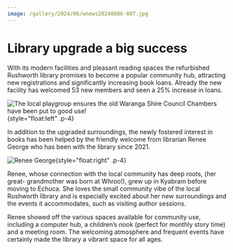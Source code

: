 ```yaml
---
image: /gallery/2024/06/wnews20240606-007.jpg
---
```

# Library upgrade a big success

With its modern facilities and pleasant
reading spaces the refurbished Rushworth
library promises to become a popular
community hub, attracting new registrations
and significantly increasing book loans.
Already the new facility has welcomed
53 new members and seen a 25% increase in
loans.

![The local playgroup ensures the old Waranga Shire Council Chambers have been put to good use!](https://media.wnews.org.au/gallery/2024/06/wnews20240606-008.jpg){style="float:left" .p-4}

In addition to the upgraded surroundings,
the newly fostered interest in books has been
helped by the friendly welcome from librarian
Renee George who has been with the library
since 2021.

![Renee George](https://media.wnews.org.au/gallery/2024/06/wnews20240606-007.jpg){style="float:right" .p-4}

Renee, whose connection with the local
community has deep roots, (her great-
grandmother was born at Whroo!), grew up
in Kyabram before moving to Echuca.
She loves the small community vibe of
the local Rushworth library and is especially
excited about her new surroundings and the
events it accommodates, such as visiting
author sessions.

Renee showed off the various spaces
available for community use, including a
computer hub, a children’s nook (perfect for
monthly story time) and a meeting room.
The welcoming atmosphere and frequent
events have certainly made the library a
vibrant space for all ages.
